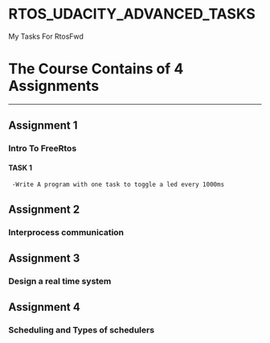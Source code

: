 # RTOS_UDACITY_ADVANCED_TASKS
My Tasks For RtosFwd

 # The Course Contains of 4 Assignments 
 ------------------------------------------------------------------------------------------------------------------------------
 ## Assignment 1 
  ### Intro To FreeRtos
   #### TASK 1
     -Write A program with one task to toggle a led every 1000ms
 ## Assignment 2 
  ### Interprocess communication   
 ## Assignment 3 
  ### Design a real time system
 ## Assignment 4 
  ### Scheduling and Types of schedulers
